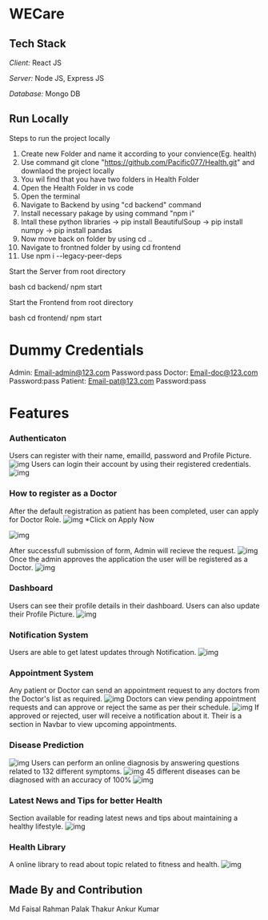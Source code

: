 # WECare
## Tech Stack


*Client:* React JS


*Server:* Node JS, Express JS


*Database:* Mongo DB
  
## Run Locally

Steps to run the project locally 


1. Create new Folder and name it according to your convience(Eg. health)
2. Use command git clone "https://github.com/Pacific077/Health.git" and downlaod the project locally
3. You wil find that you have two folders in Health Folder
4. Open the Health Folder in vs code
5. Open the terminal
6. Navigate to Backend by using "cd backend" command
7. Install necessary pakage by using command "npm i"
8. Intall these python libraries
  -> pip install BeautifulSoup
  -> pip install numpy
  -> pip install pandas
9. Now move back on folder by using cd ..
10. Navigate to frontned folder by using cd frontend
11. Use npm i --legacy-peer-deps

Start the Server from root directory

bash
  cd backend/
  npm start

Start the Frontend from root directory


bash
  cd frontend/
  npm start

# Dummy Credentials
Admin: Email-admin@123.com  Password:pass
Doctor: Email-doc@123.com  Password:pass
Patient: Email-pat@123.com  Password:pass

  
# Features


### Authenticaton
Users can register with their name, emailId, password and Profile Picture.
![img](./frontend/src/images/Screenshots/Register.png)
Users can login their account by using their registered credentials.
![img](./frontend/src/images/Screenshots/Login.png)
 
### How to register as a Doctor
After the default registration as patient has been completed, user can apply for Doctor Role.
![img](./frontend/src/images/Screenshots/ApplyforDoc.png)
*Click on Apply Now

![img](./frontend/src/images/Screenshots/AplyforDocform.png)

After successfull submission of form, Admin will recieve the request.
![img](./frontend/src/images/Screenshots/PendingDocReq.png)
Once the admin approves the application the user will be registered as a Doctor.
![img](./frontend/src/images/Screenshots/ApplyforDocresult.png)

### Dashboard
Users can see their profile details in their dashboard.
Users can also update their Profile Picture.
![img](./frontend/src/images/Screenshots/Dash.png)


### Notification System
Users are able to get latest updates through Notification.
![img](./frontend/src/images/Screenshots/Noti.png)


### Appointment System
Any patient or Doctor can send an appointment request to any doctors from the Doctor's list as required.
![img](./frontend/src/images/Screenshots/appointment.png)
Doctors can view pending appointment requests and can approve or reject the same as per their schedule.
![img](./frontend/src/images/Screenshots/PendingAppointmentReq.png)
If approved or rejected, user will receive a notification about it.
Their is a section in Navbar to view upcoming appointments.


### Disease Prediction
![img](./frontend/src/images/Screenshots/StartInter.png)
Users can perform an online diagnosis by answering questions related to 132 different symptoms.
![img](./frontend/src/images/Screenshots/pred1.png)
45 different diseases can be diagnosed with an accuracy of 100%
![img](./frontend/src/images/Screenshots/Result.png)


### Latest News and Tips for better Health
Section available for reading latest news and tips about maintaining a healthy lifestyle.
![img](./frontend/src/images/Screenshots/News.png)

### Health Library
A online library to read about topic related to fitness and health.
![img](./frontend/src/images/Screenshots/HealthLib.png)

## Made By and Contribution
Md Faisal Rahman
Palak Thakur
Ankur Kumar
